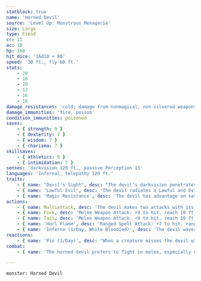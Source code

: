 ```yaml
---
statblock: true
name: 'Horned Devil'
source: 'Level Up: Monstrous Menagerie'
size: Large
type: Fiend
cr: 11
ac: 18
hp: 168
hit_dice: '16d10 + 80'
speed: '30 ft., fly 60 ft.'
stats:
    - 20
    - 16
    - 20
    - 12
    - 16
    - 16
damage_resistances: 'cold; damage from nonmagical, non-silvered weapons'
damage_immunities: 'fire, poison'
condition_immunities: poisoned
saves:
    - { strength: 9 }
    - { dexterity: 7 }
    - { wisdom: 7 }
    - { charisma: 7 }
skillsaves:
    - { athletics: 9 }
    - { intimidation: 7 }
senses: 'darkvision 120 ft., passive Perception 13'
languages: 'Infernal, telepathy 120 ft.'
traits:
    - { name: "Devil's Sight", desc: "The devil's darkvision penetrates magical darkness." }
    - { name: 'Lawful Evil', desc: 'The devil radiates a Lawful and Evil aura.' }
    - { name: 'Magic Resistance', desc: 'The devil has advantage on saving throws against spells and magical effects.' }
actions:
    - { name: Multiattack, desc: 'The devil makes two attacks with its fork and one with its tail. It can replace any melee attack with Hurl Flame.' }
    - { name: Fork, desc: 'Melee Weapon Attack: +9 to hit, reach 10 ft., one target. Hit: 12 (2d6 + 5) piercing damage plus 3 (1d6) fire damage.' }
    - { name: Tail, desc: 'Melee Weapon Attack: +9 to hit, reach 10 ft., one target. Hit: 10 (1d10 + 5) piercing damage. If the target is a creature other than an undead or construct, it makes a DC 17 Constitution saving throw. On a failure, it receives an infernal wound and takes 11 (2d10) ongoing piercing damage. Each time the devil hits the wounded target with this attack, the ongoing damage increases by 11 (2d10). A creature can spend an action to make a DC 12 Medicine check, ending the ongoing damage on a success. At least 1 hit point of magical healing also ends the ongoing damage.' }
    - { name: 'Hurl Flame', desc: 'Ranged Spell Attack: +7 to hit, range 150 ft., one target. Hit: 10 (3d6) fire damage. If the target is an unattended flammable object or a creature, it catches fire, taking 5 (1d10) ongoing fire damage. A creature can use an action to extinguish this fire.' }
    - { name: 'Inferno (1/Day, While Bloodied)', desc: 'The devil waves its fork, igniting a trail of roaring flame. Any creature within 10 feet of the devil makes a DC 15 Dexterity saving throw, taking 49 (14d6) fire damage on a failure or half damage on a success.' }
reactions:
    - { name: 'Pin (1/Day)', desc: "When a creature misses the devil with a melee attack, the devil makes a fork attack against that creature. On a hit, the target is impaled by the fork and grappled (escape DC 17). Until this grapple ends, the devil can't make fork attacks or use Inferno, but the target takes 7 (2d6) piercing damage plus 3 (1d6) fire damage at the beginning of each of its turns." }
combat:
    - { name: 'The horned devil prefers to fight in melee, especially against weak enemies', desc: "It goads a ranged creature into making a melee attack, pins it, and keeps it pinned while hurling flame at other opponents. If fighting a melee combatant, the devil tries to pin the creature while 10 feet away from it, so that the creature can't counterattack. When bloodied, it releases a pinned opponent in order to use Inferno. The horned devil follows orders to the letter and rarely retreats, but it might agree to a ceasefire if its orders aren't specific." }

---
```

```statblock
monster: Horned Devil
```
